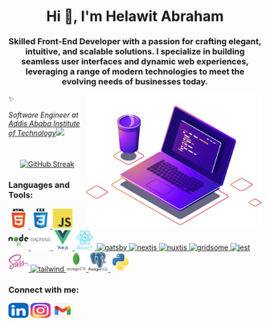 <h1 align="center">Hi 👋, I'm Helawit Abraham</h1>
<h3 align="center">Skilled Front-End Developer with a passion for crafting elegant, intuitive, and scalable solutions. I specialize in building seamless user interfaces and dynamic web experiences, leveraging a range of modern technologies to meet the evolving needs of businesses today.</h3>

<img src="assets/illustration.png" min-width="300px" max-width="300px" width="350px" align="right"> 
✨<p><em>Software Engineer at <a href="http://www.aait.edu.et">Addis Ababa Institute of Technology</a><img src="https://media.giphy.com/media/fYSnHlufseco8Fh93Z/giphy.gif" width="30">
</em></p>
<br>

<p align="center"> 
    <a href="https://git.io/streak-stats"><img src="https://git-hub-streak-stats.vercel.app?user=brownoak" alt="GitHub Streak" /></a>
</p>

<!-- ## 📊 My Github Stats
  <br/>
  <div>
    <a href="https://github.com/Brownoak/github-readme-stats"><img alt="Helawit's Github Stats" src="https://github-readme-stats.vercel.app/api?username=Brownoak&show_icons=true&count_private=true&theme=react&hide_border=true&bg_color=#ffa500" /></a>
    <a href="https://github.com/Brownoak/github-readme-stats"><img alt="Helawit's Top Languages" src="https://github-readme-stats.vercel.app/api/top-langs/?username=Brownoak&langs_count=8&count_private=true&layout=compact&theme=react&hide_border=true&bg_color=#ffa500" /></a></div>
  <br/><br> -->
  <h3 align="left">Languages and Tools:</h3>
<p align="left">
    <a href="https://www.w3.org/html/" target="_blank"> <img src="https://raw.githubusercontent.com/devicons/devicon/master/icons/html5/html5-original-wordmark.svg" alt="html5" width="40" height="40"/> </a>
    <a href="https://www.w3schools.com/css/" target="_blank"> <img src="https://raw.githubusercontent.com/devicons/devicon/master/icons/css3/css3-original-wordmark.svg" alt="css3" width="40" height="40"/> </a>
    <a href="https://developer.mozilla.org/en-US/docs/Web/JavaScript" target="_blank"> <img src="https://raw.githubusercontent.com/devicons/devicon/master/icons/javascript/javascript-original.svg" alt="javascript" width="40" height="40"/> </a>
      <a href="https://nodejs.org" target="_blank"> <img src="https://raw.githubusercontent.com/devicons/devicon/master/icons/nodejs/nodejs-original-wordmark.svg" alt="nodejs" width="40" height="40"/> </a>
    <a href="https://expressjs.com" target="_blank"> <img src="https://raw.githubusercontent.com/devicons/devicon/master/icons/express/express-original-wordmark.svg" alt="express" width="40" height="40"/> </a>
      <a href="https://vuejs.org/" target="_blank"> <img src="https://raw.githubusercontent.com/devicons/devicon/master/icons/vuejs/vuejs-original-wordmark.svg" alt="vuejs" width="40" height="40"/> </a>
      <a href="https://reactjs.org/" target="_blank"> <img src="https://raw.githubusercontent.com/devicons/devicon/master/icons/react/react-original-wordmark.svg" alt="react" width="40" height="40"/> </a>
  <a href="https://www.gatsbyjs.com/" target="_blank"> <img src="https://www.vectorlogo.zone/logos/gatsbyjs/gatsbyjs-icon.svg" alt="gatsby" width="40" height="40"/> </a>
    <a href="https://nextjs.org/" target="_blank"> <img src="https://www.vectorlogo.zone/logos/nextjs/nextjs-icon.svg"alt="nextjs" width="40" height="40"/> </a>
    <a href="https://nuxtjs.org/" target="_blank"> <img src="https://www.vectorlogo.zone/logos/nuxtjs/nuxtjs-icon.svg" alt="nuxtjs" width="40" height="40"/> </a> 
  <a href="https://gridsome.org/" target="_blank"> <img src="https://www.vectorlogo.zone/logos/gridsome/gridsome-icon.svg" alt="gridsome" width="40" height="40"/</a>
    <a href="https://jestjs.io" target="_blank"> <img src="https://www.vectorlogo.zone/logos/jestjsio/jestjsio-icon.svg" alt="jest" width="40" height="40"/> </a>
      <a href="https://sass-lang.com" target="_blank"> <img src="https://raw.githubusercontent.com/devicons/devicon/master/icons/sass/sass-original.svg" alt="sass" width="40" height="40"/> </a>
    <a href="https://tailwindcss.com/" target="_blank"> <img src="https://www.vectorlogo.zone/logos/tailwindcss/tailwindcss-icon.svg" alt="tailwind" width="40" height="40"/> </a>
    <a href="https://www.mongodb.com/" target="_blank"> <img src="https://raw.githubusercontent.com/devicons/devicon/master/icons/mongodb/mongodb-original-wordmark.svg" alt="mongodb" width="40" height="40"/> </a>
    <a href="https://www.postgresql.org" target="_blank"> <img src="https://raw.githubusercontent.com/devicons/devicon/master/icons/postgresql/postgresql-original-wordmark.svg" alt="postgresql" width="40" height="40"/> </a>
    <a href="https://www.python.org" target="_blank"> <img src="https://raw.githubusercontent.com/devicons/devicon/master/icons/python/python-original.svg" alt="python" width="40" height="40"/> </a>
    </p>

<h3 align="left">Connect with me:</h3>
<p align="left">
<a href="https://www.linkedin.com/in/helawit-abraham-gizaw-a444a9198/" target="blank"><img src="./icons/LinkedIn.svg" alt="Linkedin" height="30" width="40"/></a>
<a href="https://www.instagram.com/helanii_12" target="blank"><img src="./icons/Instagram.svg" alt="Instagram" height="30" width="40"/></a>

<a href="mailto:helawitgizaw@gmail.com" target="blank">
<img src="./icons/Gmail-Light.svg" alt="email" height="30" width="40"/>
  </a>
</p>
